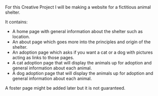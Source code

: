 For this Creative Project I will be making a website for a fictitious animal shelter.

It contains:
- A home page with general information about the shelter such as location.
- An about page which goes more into the principles and origin of the shelter.
- An adoption page which asks if you want a cat or a dog with pictures acting as links to those pages.
- A cat adoption page that will display the animals up for adoption and general information about each animal.
- A dog adoption page that will display the animals up for adoption and general information about each animal.

A foster page might be added later but it is not guaranteed.
